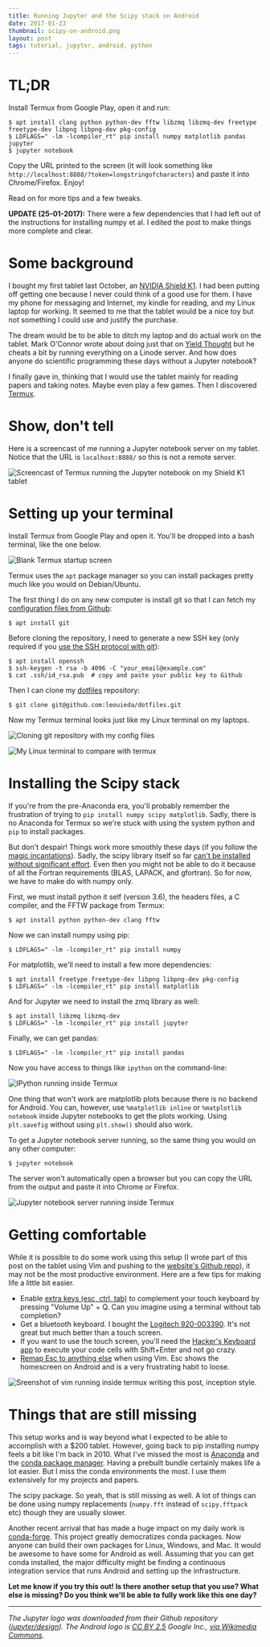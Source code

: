 ```yaml
---
title: Running Jupyter and the Scipy stack on Android
date: 2017-01-23
thumbnail: scipy-on-android.png
layout: post
tags: tutorial, jupyter, android, python
---
```



# TL;DR

Install Termux from Google Play, open it and run:

    $ apt install clang python python-dev fftw libzmq libzmq-dev freetype freetype-dev libpng libpng-dev pkg-config
    $ LDFLAGS=" -lm -lcompiler_rt" pip install numpy matplotlib pandas jupyter
    $ jupyter notebook

Copy the URL printed to the screen (it will look something like
`http://localhost:8888/?token=longstringofcharacters`)
and paste it into Chrome/Firefox. Enjoy!

Read on for more tips and a few tweaks.

**UPDATE (25-01-2017):**
There were a few dependencies that I had left out of the instructions for
installing numpy et al. I edited the post to make things more complete and
clear.


# Some background

I bought my first tablet last October, an
[NVIDIA Shield K1](https://www.amazon.com/NVIDIA-SHIELD-K1-Tablet-Black/dp/B0171BS9CG/ref=sr_1_2?s=pc&ie=UTF8&qid=1484937529&sr=1-2&keywords=nvidia+shield+k1).
I had been putting off getting one because I never could think of a good use
for them.
I have my phone for messaging and Internet, my kindle for reading, and my
Linux laptop for working.
It seemed to me that the tablet would be a nice toy but not something I could
use and justify the purchase.

The dream would be to be able to ditch my laptop and do actual work on the
tablet.
Mark O'Connor wrote about doing just that on
[Yield
Thought](http://yieldthought.com/post/12239282034/swapped-my-macbook-for-an-ipad)
but he cheats a bit by running everything on a Linode server.
And how does anyone do scientific programming these days without a Jupyter
notebook?

I finally gave in, thinking that I would use the tablet mainly for reading
papers and taking notes.
Maybe even play a few games.
Then I discovered [Termux](https://termux.com/).


# Show, don't tell

Here is a screencast of me running a Jupyter notebook
server on my tablet.
Notice that the URL is `localhost:8888/` so this is not a remote server.

![Screencast of Termux running the Jupyter notebook on my Shield K1 tablet](/images/termux-running-jupyter.gif)


# Setting up your terminal

Install Termux from Google Play and open it.
You'll be dropped into a bash terminal, like the one below.

![Blank Termux startup screen](/images/termux-blank.png)

Termux uses the `apt` package manager so you can install packages pretty much
like you would on Debian/Ubuntu.

The first thing I do on any new computer is install git so that I can fetch my
[configuration files from Github](https://github.com/leouieda/dotfiles):

    $ apt install git

Before cloning the repository, I need to generate a new SSH key (only required
if you [use the SSH protocol with git](https://help.github.com/articles/generating-a-new-ssh-key-and-adding-it-to-the-ssh-agent/)):

    $ apt install openssh
    $ ssh-keygen -t rsa -b 4096 -C "your_email@example.com"
    $ cat .ssh/id_rsa.pub  # copy and paste your public key to Github

Then I can clone my [dotfiles](https://github.com/leouieda/dotfiles)
repository:

    $ git clone git@github.com:leouieda/dotfiles.git

Now my Termux terminal looks just like my Linux terminal on my laptops.

![Cloning git repository with my config files](/images/termux-git.png)

![My Linux terminal to compare with termux](/images/termux-linux-terminal.png)


# Installing the Scipy stack

If you're from the pre-Anaconda era, you'll probably remember the frustration
of trying to `pip install numpy scipy matplotlib`.
Sadly, there is no Anaconda for Termux so we're stuck with using the system
python and `pip` to install packages.

But don't despair!
Things work more smoothly these days (if you follow the
[magic incantations](https://github.com/termux/termux-packages/issues/136)).
Sadly, the scipy library itself so far [can't be installed without significant
effort](https://github.com/termux/termux-packages/issues/471).
Even then you might not be able to do it because of all the Fortran
requirements (BLAS, LAPACK, and gfortran).
So for now, we have to make do with numpy only.

First, we must install python it self (version 3.6), the headers files, a C compiler,
and the FFTW package from Termux:

    $ apt install python python-dev clang fftw

Now we can install numpy using pip:

    $ LDFLAGS=" -lm -lcompiler_rt" pip install numpy

For matplotlib, we'll need to install a few more dependencies:

    $ apt install freetype freetype-dev libpng libpng-dev pkg-config
    $ LDFLAGS=" -lm -lcompiler_rt" pip install matplotlib

And for Jupyter we need to install the zmq library as well:

    $ apt install libzmq libzmq-dev
    $ LDFLAGS=" -lm -lcompiler_rt" pip install jupyter

Finally, we can get pandas:

    $ LDFLAGS=" -lm -lcompiler_rt" pip install pandas

Now you have access to things like `ipython` on the command-line:

![IPython running inside Termux](/images/termux-ipython-numpy.png)

One thing that won't work are matplotlib plots because there is no backend for
Android.
You can, however, use `%matplotlib inline` or `%matplotlib notebook` inside
Jupyter notebooks to get the plots working.
Using `plt.savefig` without using `plt.show()` should also work.

To get a Jupyter notebook server running, so the same thing you would on any
other computer:

    $ jupyter notebook

The server won't automatically open a browser but
you can copy the URL from the output and paste it into Chrome or Firefox.

![Jupyter notebook server running inside Termux](/images/termux-jupyter-startup.png)


# Getting comfortable

While it is possible to do some work using this setup (I wrote part of this
post on the tablet using Vim and pushing to the [website's Github
repo](https://github.com/leouieda/website)), it may not be the most productive
environment.
Here are a few tips for making life a little bit easier.

* Enable [extra keys (esc, ctrl, tab)](https://termux.com/touch-keyboard.html)
  to complement your touch keyboard by pressing "Volume Up" + Q. Can you
  imagine using a terminal without tab completion?
* Get a bluetooth keyboard. I bought the
  [Logitech 920-003390](https://www.amazon.com/Logitech-920-003390-Tablet-Keyboard-Android/dp/B0054L8N7M/ref=sr_1_15?s=pc&ie=UTF8&qid=1476900899&sr=1-15&keywords=Android+keyboard).
  It's not great but much better than a touch screen.
* If you want to use the touch screen, you'll need the
  [Hacker's Keyboard app](https://play.google.com/store/apps/details?id=org.pocketworkstation.pckeyboard&hl=en)
  to execute your code cells with Shift+Enter and not go crazy.
* [Remap Esc to anything else](http://vim.wikia.com/wiki/Avoid_the_escape_key)
  when using Vim. Esc shows the homescreen on Android and is a very frustrating
  habit to loose.

![Sreenshot of vim running inside termux writing this post,
inception style.](/images/termux-vim.png)


# Things that are still missing

This setup works and is way beyond what I expected to be able to accomplish
with a $200 tablet.
However, going back to pip installing numpy feels a bit like I'm back in 2010.
What I've missed the most is [Anaconda](http://continuum.io/downloads#all)
and the [conda package manager](http://conda.pydata.org/docs/).
Having a prebuilt bundle certainly makes life a lot easier.
But I miss the conda environments the most.
I use them extensively for my projects and papers.

The scipy package. So yeah, that is still missing as well. A lot of things can
be done using numpy replacements (`numpy.fft` instead of `scipy.fftpack` etc)
though they are usually slower.

Another recent arrival that has made a huge impact on my daily work is [conda-forge](https://conda-forge.github.io/).
This project greatly democratizes conda packages.
Now anyone can build their own packages for Linux, Windows, and Mac.
It would be awesome to have some for Android as well.
Assuming that you can get conda installed, the major difficulty might
be finding a continuous integration service that runs Android and setting up
the infrastructure.


**Let me know if you try this out! Is there another setup that you use?  What
else is missing?  Do you think we'll be able to fully work like this one day?**


---

*The Jupyter logo was downloaded from their Github repository
([jupyter/design](https://github.com/jupyter/design)).
The Android logo is [CC BY 2.5](http://creativecommons.org/licenses/by/2.5)
Google Inc.,
[via Wikimedia Commons](https://commons.wikimedia.org/wiki/File%3AAndroid_robot.svg).*
